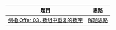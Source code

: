 | 题目                                                         | 思路         |
| ------------------------------------------------------------ | ------------ |
| [剑指 Offer 03. 数组中重复的数字](https://leetcode.cn/problems/shu-zu-zhong-zhong-fu-de-shu-zi-lcof/?favorite=xb9nqhhg) | [解题思路]() |